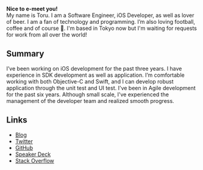 **Nice to e-meet you!**  
My name is Toru. I am a Software Engineer, iOS Developer, as well as lover of beer. I am a fan of technology and programming. I’m also loving football, coffee and of course 🍣. I'm based in Tokyo now but I'm waiting for requests for work from all over the world!

## Summary

I’ve been working on iOS development for the past three years. I have experience in SDK development as well as application. I’m comfortable working with both Objective-C and Swift, and I can develop robust application through the unit test and UI test. I've been in Agile development for the past six years. Although small scale, I've experienced the management of the developer team and realized smooth progress.

## Links

- [Blog](http://tofucodes.hatenablog.jp/archive)
- [Twitter](https://twitter.com/toru_furuya)
- [GitHub](https://github.com/torufuruya)
- [Speaker Deck](https://speakerdeck.com/torufuruya)
- [Stack Overflow](https://stackoverflow.com/users/4834226/tofucodes)
